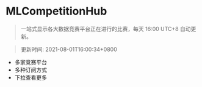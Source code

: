 # MLCompetitionHub

> 一站式显示各大数据竞赛平台正在进行的比赛，每天 16:00 UTC+8 自动更新。
  
> 更新时间: 2021-08-01T16:00:34+0800 

* 多家竞赛平台
* 多种订阅方式
* 下拉查看更多